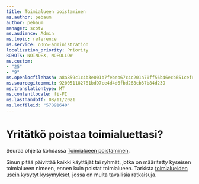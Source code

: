 ```yaml
---
title: Toimialueen poistaminen
ms.author: pebaum
author: pebaum
manager: scotv
ms.audience: Admin
ms.topic: reference
ms.service: o365-administration
localization_priority: Priority
ROBOTS: NOINDEX, NOFOLLOW
ms.custom:
- "25"
- "9"
ms.openlocfilehash: a8a859c1c4b3e001b7febeb67c4c201a70ff56b46ecb651cef69d88500846626
ms.sourcegitcommit: 920051182781bd97ce4d4d6fbd268cb37b84d239
ms.translationtype: MT
ms.contentlocale: fi-FI
ms.lasthandoff: 08/11/2021
ms.locfileid: "57891640"
---
```

# <a name="trying-to-remove-your-domain"></a>Yritätkö poistaa toimialuettasi?

Seuraa ohjeita kohdassa [Toimialueen poistaminen](https://docs.microsoft.com/microsoft-365/admin/get-help-with-domains/remove-a-domain).
  
Sinun pitää päivittää kaikki käyttäjät tai ryhmät, jotka on määritetty kyseisen toimialueen nimeen, ennen kuin poistat toimialueen. Tarkista [toimialueiden usein kysytyt kysymykset](https://docs.microsoft.com/microsoft-365/admin/setup/domains-faq), jossa on muita tavallisia ratkaisuja.
  